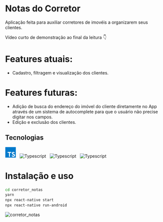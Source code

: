 # Notas do Corretor
Aplicação feita para auxiliar corretores de imovéis a organizarem seus clientes.

Vídeo curto de demonstração ao final da leitura 👇 

# Features atuais:
- Cadastro, filtragem e visualização dos clientes.

# Features futuras: 
- Adição de busca do endereço do imóvel do cliente diretamente no App através de um sistema de autocomplete 
para que o usuário não precise digitar nos campos.
- Edição e exclusão dos clientes.
## Tecnologias

<img height="35" title="Typescript" alt="Typescript" src="https://raw.githubusercontent.com/devicons/devicon/master/icons/typescript/typescript-original.svg"> &nbsp;
<img height="35" title="Typescript" alt="Typescript" src="https://upload.wikimedia.org/wikipedia/commons/thumb/a/a7/React-icon.svg/539px-React-icon.svg.png"> &nbsp;
<img height="35" title="Typescript" alt="Typescript" src="https://avatars.githubusercontent.com/u/20658825?s=200&v=4"> &nbsp;
<img height="35" title="Typescript" alt="Typescript" src="https://i.pinimg.com/originals/9b/db/7e/9bdb7eb5b437242dd6908bfb0b34857c.png"> &nbsp;

# Instalação e uso
```sh
cd corretor_notas
yarn
npx react-native start
npx react-native run-android
```
![corretor_notas](https://user-images.githubusercontent.com/75429175/182957032-736b652e-5785-4a5b-beee-6079c7869a46.gif)
